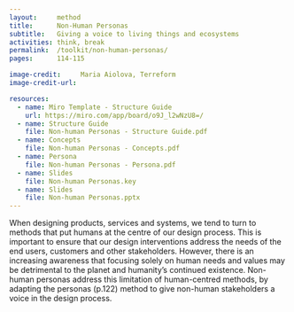 ```yaml
---
layout:     method
title:      Non-Human Personas
subtitle:   Giving a voice to living things and ecosystems
activities: think, break
permalink:  /toolkit/non-human-personas/
pages:      114-115

image-credit:     Maria Aiolova, Terreform
image-credit-url: 

resources:
  - name: Miro Template - Structure Guide
    url: https://miro.com/app/board/o9J_l2wNzU8=/
  - name: Structure Guide
    file: Non-human Personas - Structure Guide.pdf
  - name: Concepts
    file: Non-human Personas - Concepts.pdf
  - name: Persona
    file: Non-human Personas - Persona.pdf
  - name: Slides
    file: Non-human Personas.key
  - name: Slides
    file: Non-human Personas.pptx
---
```


When designing products, services and systems, we tend to turn to methods that put humans at the centre of our design process. This is important to ensure that our design interventions address the needs of the end users, customers and other stakeholders. However, there is an increasing awareness that focusing solely on human needs and values may be detrimental to the planet and humanity’s continued existence. Non-human personas address this limitation of human-centred methods, by adapting the personas (p.122) method to give non-human stakeholders a voice in the design process.